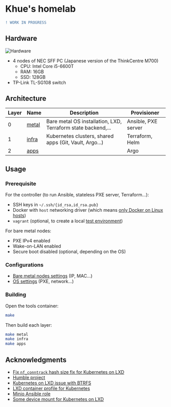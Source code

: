 # Khue's homelab

```diff
! WORK IN PROGRESS
```

## Hardware

![Hardware](https://user-images.githubusercontent.com/27996771/98970963-25137200-2543-11eb-8f2d-f9a2d45756ef.JPG)

- 4 nodes of NEC SFF PC (Japanese version of the ThinkCentre M700)
  - CPU: Intel Core i5-6600T
  - RAM: 16GB
  - SSD: 128GB
- TP-Link TL-SG108 switch

## Architecture

| Layer | Name                   | Description                                                  | Provisioner         |
|-------|------------------------|--------------------------------------------------------------|---------------------|
| 0     | [metal](./metal)       | Bare metal OS installation, LXD, Terraform state backend,... | Ansible, PXE server |
| 1     | [infra](./infra)       | Kubernetes clusters, shared apps (Git, Vault, Argo...)       | Terraform, Helm     |
| 2     | [apps](./apps)         |                                                              | Argo                |

## Usage

### Prerequisite

For the controller (to run Ansible, stateless PXE server, Terraform...):

- SSH keys in `~/.ssh/{id_rsa,id_rsa.pub}`
- Docker with `host` networking driver (which means [only Docker on Linux hosts](https://docs.docker.com/network/host/))
- `vagrant` (optional, to create a local [test environment](./test))

For bare metal nodes:

- PXE IPv4 enabled
- Wake-on-LAN enabled
- Secure boot disabled (optional, depending on the OS)

### Configurations

- [Bare metal nodes settings](./metal/hosts.ini) (IP, MAC...)
- [OS settings](./metal/group_vars/all.yml) (PXE, network...)

### Building

Open the tools container:

```sh
make
```

Then build each layer:

```sh
make metal
make infra
make apps
```

## Acknowledgments

- [Fix `nf_conntrack` hash size fix for Kubernetes on LXD](https://github.com/corneliusweig/kubernetes-lxd/issues/10#issuecomment-615950053)
- [Humble project](https://github.com/locmai/humble)
- [Kubernetes on LXD issue with BTRFS](https://medium.com/@ernstae/kubenetes-on-lxd-with-rancher-2-0-part-one-and-a-half-94e6e03f4f2e)
- [LXD container profile for Kubernetes](https://github.com/justmeandopensource/kubernetes/blob/master/lxd-provisioning/k8s-profile-config)
- [Minio Ansible role](https://github.com/atosatto/ansible-minio)
- [Some device mount for Kubernetes on LXD](https://github.com/atosatto/ansible-minio)
